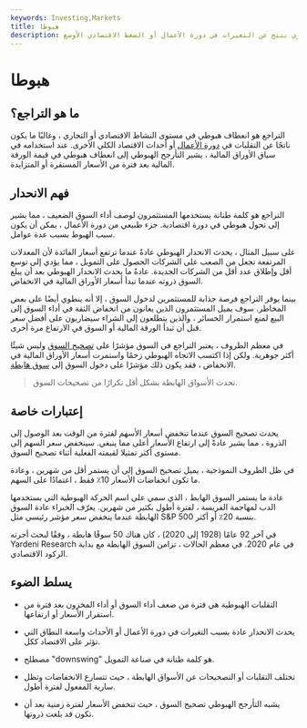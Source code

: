 ```yaml
---
keywords: Investing,Markets
title: هبوطا
description: التراجع هو انخفاض في النشاط التجاري ينتج عن التغيرات في دورة الأعمال أو الضغط الاقتصادي الأوسع.
---
```


# هبوطا
## ما هو التراجع؟

التراجع هو انعطاف هبوطي في مستوى النشاط الاقتصادي أو التجاري ، وغالبًا ما يكون ناتجًا عن التقلبات في [دورة الأعمال](/businesscycle) أو أحداث الاقتصاد الكلي الأخرى. عند استخدامه في سياق الأوراق المالية ، يشير التأرجح الهبوطي إلى انعطاف هبوطي في قيمة الورقة المالية بعد فترة من الأسعار المستقرة أو المتزايدة.

## فهم الانحدار

التراجع هو كلمة طنانة يستخدمها المستثمرون لوصف أداء السوق الضعيف ، مما يشير إلى تحول هبوطي في دورة اقتصادية. جزء طبيعي من دورة الأعمال ، يمكن أن يكون سبب الهبوط بسبب عدة عوامل.

على سبيل المثال ، يحدث الانحدار الهبوطي عادةً عندما ترتفع أسعار الفائدة لأن المعدلات المرتفعة تجعل من الصعب على الشركات الحصول على التمويل ، مما يؤدي إلى توسع أقل وإطلاق عدد أقل من الشركات الجديدة. عادةً ما يحدث الانحدار الهبوطي بعد أن يبلغ السوق ذروته عندما تبدأ أسعار الأوراق المالية في الانخفاض.

بينما يوفر التراجع فرصة جذابة للمستثمرين لدخول السوق ، إلا أنه ينطوي أيضًا على بعض المخاطر. سوف يميل المستثمرون الذين يعانون من انخفاض الثقة في أداء السوق إلى البيع لمنع استمرار الخسائر ، والذين يتطلعون إلى الشراء سيضاربون على أفضل سعر قبل أن تبدأ الورقة المالية أو السوق في الارتفاع مرة أخرى.

في معظم الظروف ، يعتبر التراجع في السوق مؤشرًا على [تصحيح السوق](/correction) وليس شيئًا أكثر جوهرية. ولكن إذا اكتسب الاتجاه الهبوطي زخمًا واستمرت أسعار الأوراق المالية في الانخفاض ، فقد يكون ذلك مؤشرًا على دخول السوق إلى [سوق هابطة](/bearmarket).

> تحدث الأسواق الهابطة بشكل أقل تكرارًا من تصحيحات السوق.

>

## إعتبارات خاصة

يحدث تصحيح السوق عندما تنخفض أسعار الأسهم لفترة من الوقت بعد الوصول إلى الذروة ، مما يشير عادةً إلى ارتفاع الأسعار أعلى مما ينبغي. سينخفض سعر السهم إلى مستوى أكثر تمثيلا لقيمته الفعلية أثناء تصحيح السوق.

في ظل الظروف النموذجية ، يميل تصحيح السوق إلى أن يستمر أقل من شهرين ، وعادة ما تكون انخفاضات الأسعار 10٪ فقط ، اعتمادًا على السهم.

عادة ما يستمر السوق الهابط ، الذي سمي على اسم الحركة الهبوطية التي يستخدمها الدب لمهاجمة الفريسة ، لفترة أطول بكثير من شهرين. يعرّف الخبراء عادة السوق الهابطة عندما ينخفض سعر مؤشر رئيسي مثل S&P 500 بنسبة 20٪ أو أكثر.

في آخر 92 عامًا (1928 إلى 2020) ، كان هناك 50 سوقًا هابطة ، وفقًا لبحث أجرته Yardeni Research في عام 2020. في معظم الحالات ، تزامن السوق الهابطة مع بداية الركود الاقتصادي.

## يسلط الضوء

- التقلبات الهبوطية هي فترة من ضعف أداء السوق أو أداء المخزون بعد فترة من استقرار الأسعار أو ارتفاعها.

- يحدث الانحدار عادة بسبب التغيرات في دورة الأعمال أو الأحداث واسعة النطاق التي تؤثر على الاقتصاد ككل.

- مصطلح "downswing" هو كلمة طنانة في صناعة التمويل.

- تختلف التقلبات أو التصحيحات عن الأسواق الهابطة ، حيث تتسارع الانخفاضات وتظل سارية المفعول لفترة أطول.

- يشبه التأرجح الهبوطي تصحيح السوق ، حيث تنخفض الأسعار لفترة زمنية بعد أن تكون قد بلغت ذروتها.

